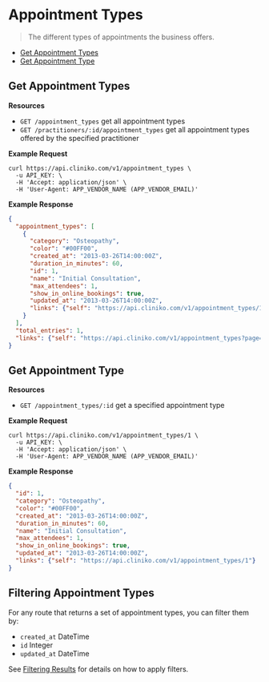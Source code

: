 Appointment Types
============
> The different types of appointments the business offers.

* [Get Appointment Types](#get-appointment-types "This will return all appointment types.")
* [Get Appointment Type](#get-appointment-type "This will return a specified appointment type.")

Get Appointment Types
----------------

**Resources**
* ```GET /appointment_types``` get all appointment types
* ```GET /practitioners/:id/appointment_types``` get all appointment types offered by the specified practitioner

**Example Request**
```shell
curl https://api.cliniko.com/v1/appointment_types \
  -u API_KEY: \
  -H 'Accept: application/json' \
  -H 'User-Agent: APP_VENDOR_NAME (APP_VENDOR_EMAIL)'
```

**Example Response**
```json
{
  "appointment_types": [
    {
      "category": "Osteopathy",
      "color": "#00FF00",
      "created_at": "2013-03-26T14:00:00Z",
      "duration_in_minutes": 60,
      "id": 1,
      "name": "Initial Consultation",
      "max_attendees": 1,
      "show_in_online_bookings": true,
      "updated_at": "2013-03-26T14:00:00Z",
      "links": {"self": "https://api.cliniko.com/v1/appointment_types/1"}
    }
  ],
  "total_entries": 1,
  "links": {"self": "https://api.cliniko.com/v1/appointment_types?page=1"}
}
```

Get Appointment Type
------------

**Resources**
* ```GET /appointment_types/:id``` get a specified appointment type

**Example Request**
```shell
curl https://api.cliniko.com/v1/appointment_types/1 \
  -u API_KEY: \
  -H 'Accept: application/json' \
  -H 'User-Agent: APP_VENDOR_NAME (APP_VENDOR_EMAIL)'
```

**Example Response**
```json
{
  "id": 1,
  "category": "Osteopathy",
  "color": "#00FF00",
  "created_at": "2013-03-26T14:00:00Z",
  "duration_in_minutes": 60,
  "name": "Initial Consultation",
  "max_attendees": 1,
  "show_in_online_bookings": true,
  "updated_at": "2013-03-26T14:00:00Z",
  "links": {"self": "https://api.cliniko.com/v1/appointment_types/1"}
}
```

Filtering Appointment Types
----------------

For any route that returns a set of appointment types, you can filter them by:
* ```created_at``` DateTime
* ```id``` Integer
* ```updated_at``` DateTime

See [Filtering Results](https://github.com/redguava/cliniko-api#filtering-results) for details on how to apply filters.

